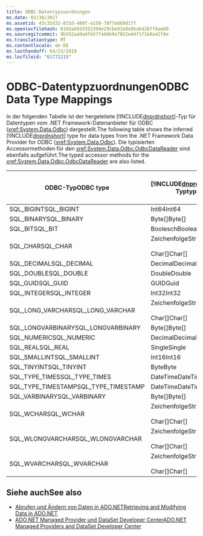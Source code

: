 ```yaml
---
title: ODBC-Datentypzuordnungen
ms.date: 03/30/2017
ms.assetid: 43c35d32-831d-480f-a150-78f7e869d17f
ms.openlocfilehash: 8165ab933352394e29cbe93a9e8ba64267f8ae60
ms.sourcegitcommit: 9b552addadfb57fab0b9e7852ed4f1f1b8a42f8e
ms.translationtype: MT
ms.contentlocale: de-DE
ms.lasthandoff: 04/23/2019
ms.locfileid: "61772215"
---
```

# <a name="odbc-data-type-mappings"></a><span data-ttu-id="4cb4d-102">ODBC-Datentypzuordnungen</span><span class="sxs-lookup"><span data-stu-id="4cb4d-102">ODBC Data Type Mappings</span></span>
<span data-ttu-id="4cb4d-103">In der folgenden Tabelle ist der hergeleitete [!INCLUDE[dnprdnshort](../../../../includes/dnprdnshort-md.md)]-Typ für Datentypen vom .NET Framework-Datenanbieter für ODBC (<xref:System.Data.Odbc>) dargestellt.</span><span class="sxs-lookup"><span data-stu-id="4cb4d-103">The following table shows the inferred [!INCLUDE[dnprdnshort](../../../../includes/dnprdnshort-md.md)] type for data types from the .NET Framework Data Provider for ODBC (<xref:System.Data.Odbc>).</span></span> <span data-ttu-id="4cb4d-104">Die typisierten Accessormethoden für den <xref:System.Data.Odbc.OdbcDataReader> sind ebenfalls aufgeführt.</span><span class="sxs-lookup"><span data-stu-id="4cb4d-104">The typed accessor methods for the <xref:System.Data.Odbc.OdbcDataReader> are also listed.</span></span>  
  
|<span data-ttu-id="4cb4d-105">ODBC-Typ</span><span class="sxs-lookup"><span data-stu-id="4cb4d-105">ODBC type</span></span>|[!INCLUDE[dnprdnshort](../../../../includes/dnprdnshort-md.md)]<span data-ttu-id="4cb4d-106">-Typ</span><span class="sxs-lookup"><span data-stu-id="4cb4d-106">type</span></span>|<span data-ttu-id="4cb4d-107">Typisierter [!INCLUDE[dnprdnshort](../../../../includes/dnprdnshort-md.md)]-Accessor</span><span class="sxs-lookup"><span data-stu-id="4cb4d-107">[!INCLUDE[dnprdnshort](../../../../includes/dnprdnshort-md.md)] typed accessor</span></span>|  
|---------------|----------------------------------------------------------------------|--------------------------------------------------------------------------------|  
|<span data-ttu-id="4cb4d-108">SQL_BIGINT</span><span class="sxs-lookup"><span data-stu-id="4cb4d-108">SQL_BIGINT</span></span>|<span data-ttu-id="4cb4d-109">Int64</span><span class="sxs-lookup"><span data-stu-id="4cb4d-109">Int64</span></span>|<span data-ttu-id="4cb4d-110">GetInt64()</span><span class="sxs-lookup"><span data-stu-id="4cb4d-110">GetInt64()</span></span>|  
|<span data-ttu-id="4cb4d-111">SQL_BINARY</span><span class="sxs-lookup"><span data-stu-id="4cb4d-111">SQL_BINARY</span></span>|<span data-ttu-id="4cb4d-112">Byte[]</span><span class="sxs-lookup"><span data-stu-id="4cb4d-112">Byte[]</span></span>|<span data-ttu-id="4cb4d-113">GetBytes()</span><span class="sxs-lookup"><span data-stu-id="4cb4d-113">GetBytes()</span></span>|  
|<span data-ttu-id="4cb4d-114">SQL_BIT</span><span class="sxs-lookup"><span data-stu-id="4cb4d-114">SQL_BIT</span></span>|<span data-ttu-id="4cb4d-115">Boolesch</span><span class="sxs-lookup"><span data-stu-id="4cb4d-115">Boolean</span></span>|<span data-ttu-id="4cb4d-116">GetBoolean()</span><span class="sxs-lookup"><span data-stu-id="4cb4d-116">GetBoolean()</span></span>|  
|<span data-ttu-id="4cb4d-117">SQL_CHAR</span><span class="sxs-lookup"><span data-stu-id="4cb4d-117">SQL_CHAR</span></span>|<span data-ttu-id="4cb4d-118">Zeichenfolge</span><span class="sxs-lookup"><span data-stu-id="4cb4d-118">String</span></span><br /><br /> <span data-ttu-id="4cb4d-119">Char[]</span><span class="sxs-lookup"><span data-stu-id="4cb4d-119">Char[]</span></span>|<span data-ttu-id="4cb4d-120">GetString()</span><span class="sxs-lookup"><span data-stu-id="4cb4d-120">GetString()</span></span><br /><br /> <span data-ttu-id="4cb4d-121">GetChars()</span><span class="sxs-lookup"><span data-stu-id="4cb4d-121">GetChars()</span></span>|  
|<span data-ttu-id="4cb4d-122">SQL_DECIMAL</span><span class="sxs-lookup"><span data-stu-id="4cb4d-122">SQL_DECIMAL</span></span>|<span data-ttu-id="4cb4d-123">Decimal</span><span class="sxs-lookup"><span data-stu-id="4cb4d-123">Decimal</span></span>|<span data-ttu-id="4cb4d-124">GetDecimal()</span><span class="sxs-lookup"><span data-stu-id="4cb4d-124">GetDecimal()</span></span>|  
|<span data-ttu-id="4cb4d-125">SQL_DOUBLE</span><span class="sxs-lookup"><span data-stu-id="4cb4d-125">SQL_DOUBLE</span></span>|<span data-ttu-id="4cb4d-126">Double</span><span class="sxs-lookup"><span data-stu-id="4cb4d-126">Double</span></span>|<span data-ttu-id="4cb4d-127">GetDouble()</span><span class="sxs-lookup"><span data-stu-id="4cb4d-127">GetDouble()</span></span>|  
|<span data-ttu-id="4cb4d-128">SQL_GUID</span><span class="sxs-lookup"><span data-stu-id="4cb4d-128">SQL_GUID</span></span>|<span data-ttu-id="4cb4d-129">GUID</span><span class="sxs-lookup"><span data-stu-id="4cb4d-129">Guid</span></span>|<span data-ttu-id="4cb4d-130">GetGuid()</span><span class="sxs-lookup"><span data-stu-id="4cb4d-130">GetGuid()</span></span>|  
|<span data-ttu-id="4cb4d-131">SQL_INTEGER</span><span class="sxs-lookup"><span data-stu-id="4cb4d-131">SQL_INTEGER</span></span>|<span data-ttu-id="4cb4d-132">Int32</span><span class="sxs-lookup"><span data-stu-id="4cb4d-132">Int32</span></span>|<span data-ttu-id="4cb4d-133">GetInt32()</span><span class="sxs-lookup"><span data-stu-id="4cb4d-133">GetInt32()</span></span>|  
|<span data-ttu-id="4cb4d-134">SQL_LONG_VARCHAR</span><span class="sxs-lookup"><span data-stu-id="4cb4d-134">SQL_LONG_VARCHAR</span></span>|<span data-ttu-id="4cb4d-135">Zeichenfolge</span><span class="sxs-lookup"><span data-stu-id="4cb4d-135">String</span></span><br /><br /> <span data-ttu-id="4cb4d-136">Char[]</span><span class="sxs-lookup"><span data-stu-id="4cb4d-136">Char[]</span></span>|<span data-ttu-id="4cb4d-137">GetString()</span><span class="sxs-lookup"><span data-stu-id="4cb4d-137">GetString()</span></span><br /><br /> <span data-ttu-id="4cb4d-138">GetChars()</span><span class="sxs-lookup"><span data-stu-id="4cb4d-138">GetChars()</span></span>|  
|<span data-ttu-id="4cb4d-139">SQL_LONGVARBINARY</span><span class="sxs-lookup"><span data-stu-id="4cb4d-139">SQL_LONGVARBINARY</span></span>|<span data-ttu-id="4cb4d-140">Byte[]</span><span class="sxs-lookup"><span data-stu-id="4cb4d-140">Byte[]</span></span>|<span data-ttu-id="4cb4d-141">GetBytes()</span><span class="sxs-lookup"><span data-stu-id="4cb4d-141">GetBytes()</span></span>|  
|<span data-ttu-id="4cb4d-142">SQL_NUMERIC</span><span class="sxs-lookup"><span data-stu-id="4cb4d-142">SQL_NUMERIC</span></span>|<span data-ttu-id="4cb4d-143">Decimal</span><span class="sxs-lookup"><span data-stu-id="4cb4d-143">Decimal</span></span>|<span data-ttu-id="4cb4d-144">GetDecimal()</span><span class="sxs-lookup"><span data-stu-id="4cb4d-144">GetDecimal()</span></span>|  
|<span data-ttu-id="4cb4d-145">SQL_REAL</span><span class="sxs-lookup"><span data-stu-id="4cb4d-145">SQL_REAL</span></span>|<span data-ttu-id="4cb4d-146">Single</span><span class="sxs-lookup"><span data-stu-id="4cb4d-146">Single</span></span>|<span data-ttu-id="4cb4d-147">GetFloat()</span><span class="sxs-lookup"><span data-stu-id="4cb4d-147">GetFloat()</span></span>|  
|<span data-ttu-id="4cb4d-148">SQL_SMALLINT</span><span class="sxs-lookup"><span data-stu-id="4cb4d-148">SQL_SMALLINT</span></span>|<span data-ttu-id="4cb4d-149">Int16</span><span class="sxs-lookup"><span data-stu-id="4cb4d-149">Int16</span></span>|<span data-ttu-id="4cb4d-150">GetInt16()</span><span class="sxs-lookup"><span data-stu-id="4cb4d-150">GetInt16()</span></span>|  
|<span data-ttu-id="4cb4d-151">SQL_TINYINT</span><span class="sxs-lookup"><span data-stu-id="4cb4d-151">SQL_TINYINT</span></span>|<span data-ttu-id="4cb4d-152">Byte</span><span class="sxs-lookup"><span data-stu-id="4cb4d-152">Byte</span></span>|<span data-ttu-id="4cb4d-153">GetByte()</span><span class="sxs-lookup"><span data-stu-id="4cb4d-153">GetByte()</span></span>|  
|<span data-ttu-id="4cb4d-154">SQL_TYPE_TIMES</span><span class="sxs-lookup"><span data-stu-id="4cb4d-154">SQL_TYPE_TIMES</span></span>|<span data-ttu-id="4cb4d-155">DateTime</span><span class="sxs-lookup"><span data-stu-id="4cb4d-155">DateTime</span></span>|<span data-ttu-id="4cb4d-156">GetDateTime()</span><span class="sxs-lookup"><span data-stu-id="4cb4d-156">GetDateTime()</span></span>|  
|<span data-ttu-id="4cb4d-157">SQL_TYPE_TIMESTAMP</span><span class="sxs-lookup"><span data-stu-id="4cb4d-157">SQL_TYPE_TIMESTAMP</span></span>|<span data-ttu-id="4cb4d-158">DateTime</span><span class="sxs-lookup"><span data-stu-id="4cb4d-158">DateTime</span></span>|<span data-ttu-id="4cb4d-159">GetDateTime()</span><span class="sxs-lookup"><span data-stu-id="4cb4d-159">GetDateTime()</span></span>|  
|<span data-ttu-id="4cb4d-160">SQL_VARBINARY</span><span class="sxs-lookup"><span data-stu-id="4cb4d-160">SQL_VARBINARY</span></span>|<span data-ttu-id="4cb4d-161">Byte[]</span><span class="sxs-lookup"><span data-stu-id="4cb4d-161">Byte[]</span></span>|<span data-ttu-id="4cb4d-162">GetBytes()</span><span class="sxs-lookup"><span data-stu-id="4cb4d-162">GetBytes()</span></span>|  
|<span data-ttu-id="4cb4d-163">SQL_WCHAR</span><span class="sxs-lookup"><span data-stu-id="4cb4d-163">SQL_WCHAR</span></span>|<span data-ttu-id="4cb4d-164">Zeichenfolge</span><span class="sxs-lookup"><span data-stu-id="4cb4d-164">String</span></span><br /><br /> <span data-ttu-id="4cb4d-165">Char[]</span><span class="sxs-lookup"><span data-stu-id="4cb4d-165">Char[]</span></span>|<span data-ttu-id="4cb4d-166">GetString()</span><span class="sxs-lookup"><span data-stu-id="4cb4d-166">GetString()</span></span><br /><br /> <span data-ttu-id="4cb4d-167">GetChars()</span><span class="sxs-lookup"><span data-stu-id="4cb4d-167">GetChars()</span></span>|  
|<span data-ttu-id="4cb4d-168">SQL_WLONGVARCHAR</span><span class="sxs-lookup"><span data-stu-id="4cb4d-168">SQL_WLONGVARCHAR</span></span>|<span data-ttu-id="4cb4d-169">Zeichenfolge</span><span class="sxs-lookup"><span data-stu-id="4cb4d-169">String</span></span><br /><br /> <span data-ttu-id="4cb4d-170">Char[]</span><span class="sxs-lookup"><span data-stu-id="4cb4d-170">Char[]</span></span>|<span data-ttu-id="4cb4d-171">GetString()</span><span class="sxs-lookup"><span data-stu-id="4cb4d-171">GetString()</span></span><br /><br /> <span data-ttu-id="4cb4d-172">GetChars()</span><span class="sxs-lookup"><span data-stu-id="4cb4d-172">GetChars()</span></span>|  
|<span data-ttu-id="4cb4d-173">SQL_WVARCHAR</span><span class="sxs-lookup"><span data-stu-id="4cb4d-173">SQL_WVARCHAR</span></span>|<span data-ttu-id="4cb4d-174">Zeichenfolge</span><span class="sxs-lookup"><span data-stu-id="4cb4d-174">String</span></span><br /><br /> <span data-ttu-id="4cb4d-175">Char[]</span><span class="sxs-lookup"><span data-stu-id="4cb4d-175">Char[]</span></span>|<span data-ttu-id="4cb4d-176">GetString()</span><span class="sxs-lookup"><span data-stu-id="4cb4d-176">GetString()</span></span><br /><br /> <span data-ttu-id="4cb4d-177">GetChars()</span><span class="sxs-lookup"><span data-stu-id="4cb4d-177">GetChars()</span></span>|  
  
## <a name="see-also"></a><span data-ttu-id="4cb4d-178">Siehe auch</span><span class="sxs-lookup"><span data-stu-id="4cb4d-178">See also</span></span>

- [<span data-ttu-id="4cb4d-179">Abrufen und Ändern von Daten in ADO.NET</span><span class="sxs-lookup"><span data-stu-id="4cb4d-179">Retrieving and Modifying Data in ADO.NET</span></span>](../../../../docs/framework/data/adonet/retrieving-and-modifying-data.md)
- [<span data-ttu-id="4cb4d-180">ADO.NET Managed Provider und DataSet Developer Center</span><span class="sxs-lookup"><span data-stu-id="4cb4d-180">ADO.NET Managed Providers and DataSet Developer Center</span></span>](https://go.microsoft.com/fwlink/?LinkId=217917)
